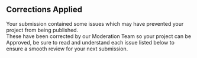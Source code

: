 ## Corrections Applied

Your submission contained some issues which may have prevented your project from being published.  
These have been corrected by our Moderation Team so your project can be Approved, be sure to read and understand each issue listed below to ensure a smooth review for your next submission.

